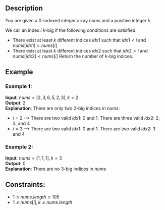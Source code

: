 ## Description
You are given a $0$-indexed integer array $nums$ and a positive integer $k$.

We call an index $i$ $k$-big if the following conditions are satisfied:
- There exist at least $k$ different indices $idx1$ such that $idx1 < i$ and $nums[idx1] < nums[i]$
- There exist at least $k$ different indices $idx2$ such that $idx2 > i$ and $nums[idx2] < nums[i]$
Return the number of $k$-big indices.

## Example
### Example 1:
**Input**: $nums = [2,3,6,5,2,3], k = 2$  
**Output**: $2$  
**Explanation**: There are only two $2$-big indices in $nums$:
- $i = 2$ --> There are two valid $idx1$: $0$ and $1$. There are three valid $idx2$: $2$, $3$, and $4$
- $i = 3$ --> There are two valid $idx1$: $0$ and $1$. There are two valid $idx2$: $3$ and $4$

### Example 2:
**Input**: $nums = [1,1,1], k = 3$  
**Output**: $0$  
**Explanation**: There are no $3$-big indices in $nums$

## Constraints:
- $1 \leq nums.length \leq 105$
- $1 \leq nums[i], k \leq nums.length$
